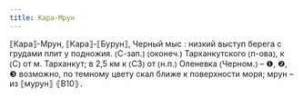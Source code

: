 ```yaml
---
title: Кара-Мрун
---
```


⟦Кара⟧-Мрун, ⟦Кара⟧-⟦Бурун⟧, Черный мыс
: низкий выступ берега с грудами плит у подножия. ⦅С-зап.⦆ ⦅оконеч.⦆ Тарханкутского ⦅п-ова⦆, к ⦅С⦆ от м. Тарханкут; в 2,5 км к ⦅СЗ⦆ от ⦅н.п.⦆ Оленевка ⦅Черном.⦆ – ❶, ❷, ❸ возможно, по темному цвету скал ближе к поверхности моря; мрун – из ⟦мурун⟧ ⦃В10⦄.
